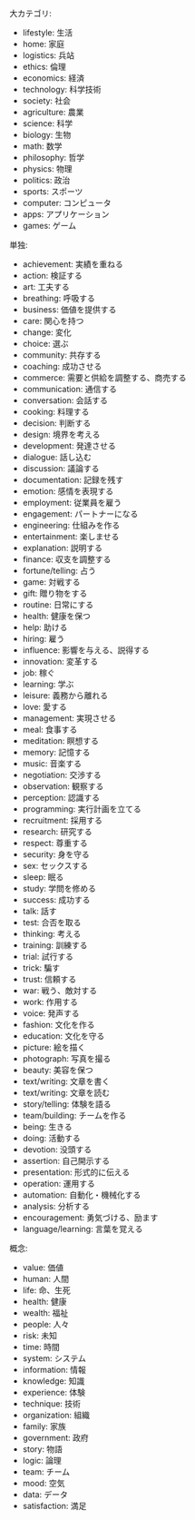 大カテゴリ:

- lifestyle: 生活
- home: 家庭
- logistics: 兵站
- ethics: 倫理
- economics: 経済
- technology: 科学技術
- society: 社会
- agriculture: 農業
- science: 科学
- biology: 生物
- math: 数学
- philosophy: 哲学
- physics: 物理
- politics: 政治
- sports: スポーツ
- computer: コンピュータ
- apps: アプリケーション
- games: ゲーム

単独:

- achievement: 実績を重ねる
- action: 検証する
- art: 工夫する
- breathing: 呼吸する
- business: 価値を提供する
- care: 関心を持つ
- change: 変化
- choice: 選ぶ
- community: 共存する
- coaching: 成功させる
- commerce: 需要と供給を調整する、商売する
- communication: 通信する
- conversation: 会話する
- cooking: 料理する
- decision: 判断する
- design: 境界を考える
- development: 発達させる
- dialogue: 話し込む
- discussion: 議論する
- documentation: 記録を残す
- emotion: 感情を表現する
- employment: 従業員を雇う
- engagement: パートナーになる
- engineering: 仕組みを作る
- entertainment: 楽しませる
- explanation: 説明する
- finance: 収支を調整する
- fortune/telling: 占う
- game: 対戦する
- gift: 贈り物をする
- routine: 日常にする
- health: 健康を保つ
- help: 助ける
- hiring: 雇う
- influence: 影響を与える、説得する
- innovation: 変革する
- job: 稼ぐ
- learning: 学ぶ
- leisure: 義務から離れる
- love: 愛する
- management: 実現させる
- meal: 食事する
- meditation: 瞑想する
- memory: 記憶する
- music: 音楽する
- negotiation: 交渉する
- observation: 観察する
- perception: 認識する
- programming: 実行計画を立てる
- recruitment: 採用する
- research: 研究する
- respect: 尊重する
- security: 身を守る
- sex: セックスする
- sleep: 眠る
- study: 学問を修める
- success: 成功する
- talk: 話す
- test: 合否を取る
- thinking: 考える
- training: 訓練する
- trial: 試行する
- trick: 騙す
- trust: 信頼する
- war: 戦う、敵対する
- work: 作用する
- voice: 発声する
- fashion: 文化を作る
- education: 文化を守る
- picture: 絵を描く
- photograph: 写真を撮る
- beauty: 美容を保つ
- text/writing: 文章を書く
- text/writing: 文章を読む
- story/telling: 体験を語る
- team/building: チームを作る
- being: 生きる
- doing: 活動する
- devotion: 没頭する
- assertion: 自己開示する
- presentation: 形式的に伝える
- operation: 運用する
- automation: 自動化・機械化する
- analysis: 分析する
- encouragement: 勇気づける、励ます
- language/learning: 言葉を覚える

概念:

- value: 価値
- human: 人間
- life: 命、生死
- health: 健康
- wealth: 福祉
- people: 人々
- risk: 未知
- time: 時間
- system: システム
- information: 情報
- knowledge: 知識
- experience: 体験
- technique: 技術
- organization: 組織
- family: 家族
- government: 政府
- story: 物語
- logic: 論理
- team: チーム
- mood: 空気
- data: データ
- satisfaction: 満足
